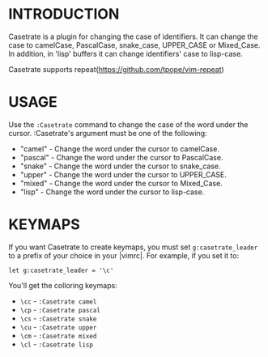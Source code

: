 INTRODUCTION
============

Casetrate is a plugin for changing the case of identifiers. It can change
the case to camelCase, PascalCase, snake_case, UPPER_CASE or Mixed_Case. In
addition, in 'lisp' buffers it can change identifiers' case to lisp-case.

Casetrate supports repeat(https://github.com/tpope/vim-repeat)


USAGE
=====

Use the `:Casetrate` command to change the case of the word under the cursor.
:Casetrate's argument must be one of the following:

* "camel"  - Change the word under the cursor to camelCase.
* "pascal" - Change the word under the cursor to PascalCase.
* "snake"  - Change the word under the cursor to snake_case.
* "upper"  - Change the word under the cursor to UPPER_CASE.
* "mixed"  - Change the word under the cursor to Mixed_Case.
* "lisp"   - Change the word under the cursor to lisp-case.

KEYMAPS
=======

If you want Casetrate to create keymaps, you must set `g:casetrate_leader` to
a prefix of your choice in your |vimrc|. For example, if you set it to:
```vim
let g:casetrate_leader = '\c'
```
You'll get the colloring keymaps:

* `\cc` - `:Casetrate camel`
* `\cp` - `:Casetrate pascal`
* `\cs` - `:Casetrate snake`
* `\cu` - `:Casetrate upper`
* `\cm` - `:Casetrate mixed`
* `\cl` - `:Casetrate lisp`
